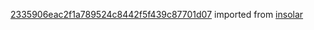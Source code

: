 [2335906eac2f1a789524c8442f5f439c87701d07](https://github.com/insolar/insolar/commit/2335906eac2f1a789524c8442f5f439c87701d07) imported from [insolar](https://github.com/insolar/insolar)
